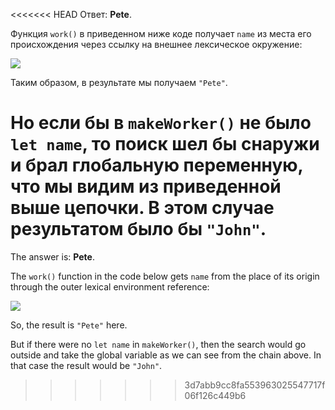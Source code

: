 <<<<<<< HEAD
Ответ: **Pete**.

Функция `work()` в приведенном ниже коде получает `name` из места его происхождения через ссылку на внешнее лексическое окружение:

![](lexenv-nested-work.svg)

Таким образом, в результате мы получаем `"Pete"`.

Но если бы в `makeWorker()` не было `let name`, то поиск шел бы снаружи и брал глобальную переменную, что мы видим из приведенной выше цепочки. В этом случае результатом было бы `"John"`.
=======
The answer is: **Pete**.

The `work()` function in the code below gets `name` from the place of its origin through the outer lexical environment reference:

![](lexenv-nested-work.svg)

So, the result is `"Pete"` here.

But if there were no `let name` in `makeWorker()`, then the search would go outside and take the global variable as we can see from the chain above. In that case the result would be `"John"`.
>>>>>>> 3d7abb9cc8fa553963025547717f06f126c449b6
